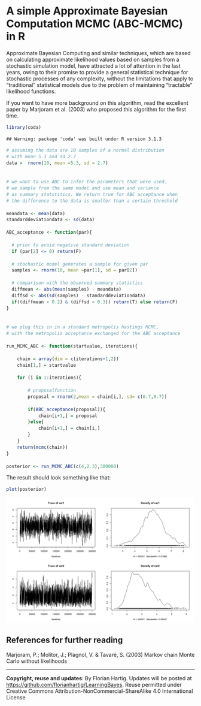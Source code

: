 A simple Approximate Bayesian Computation MCMC (ABC-MCMC) in R
====





Approximate Bayesian Computing and similar techniques, which are based on calculating approximate likelihood values based on samples from a stochastic simulation model, have attracted a lot of attention in the last years, owing to their promise to provide a general statistical technique for stochastic processes of any complexity, without the limitations that apply to “traditional” statistical models due to the problem of maintaining “tractable” likelihood functions. 

If you want to have more background on this algorithm, read the excellent paper by Marjoram et al. (2003) who proposed this algorithm for the first time. 


```r
library(coda)
```

```
## Warning: package 'coda' was built under R version 3.1.3
```

```r
# assuming the data are 10 samples of a normal distribution
# with mean 5.3 and sd 2.7
data =  rnorm(10, mean =5.3, sd = 2.7)
 
 
# we want to use ABC to infer the parameters that were used. 
# we sample from the same model and use mean and variance
# as summary statstitics. We return true for ABC acceptance when
# the difference to the data is smaller than a certain threshold
 
meandata <- mean(data)
standarddeviationdata <- sd(data)
 
ABC_acceptance <- function(par){
   
  # prior to avoid negative standard deviation
  if (par[2] <= 0) return(F) 
   
  # stochastic model generates a sample for given par
  samples <- rnorm(10, mean =par[1], sd = par[2])
 
  # comparison with the observed summary statistics
  diffmean <- abs(mean(samples) - meandata)
  diffsd <- abs(sd(samples) - standarddeviationdata)
  if((diffmean < 0.2) & (diffsd < 0.3)) return(T) else return(F)
}
 
 
# we plug this in in a standard metropolis hastings MCMC, 
# with the metropolis acceptance exchanged for the ABC acceptance
 
run_MCMC_ABC <- function(startvalue, iterations){
 
    chain = array(dim = c(iterations+1,2))
    chain[1,] = startvalue
 
    for (i in 1:iterations){
         
        # proposalfunction
        proposal = rnorm(2,mean = chain[i,], sd= c(0.7,0.7))
         
        if(ABC_acceptance(proposal)){
            chain[i+1,] = proposal
        }else{
            chain[i+1,] = chain[i,]
        }
    }
    return(mcmc(chain))
}
 
posterior <- run_MCMC_ABC(c(4,2.3),300000)
```

The result should look something like that:

```r
plot(posterior)
```

![](abcMCMC_files/figure-html/plot_posterior-1.png) 


## References for further reading

Marjoram, P.; Molitor, J.; Plagnol, V. & Tavaré, S. (2003) Markov chain Monte Carlo without likelihoods


---
**Copyright, reuse and updates**: By Florian Hartig. Updates will be posted at https://github.com/florianhartig/LearningBayes. Reuse permitted under Creative Commons Attribution-NonCommercial-ShareAlike 4.0 International License
